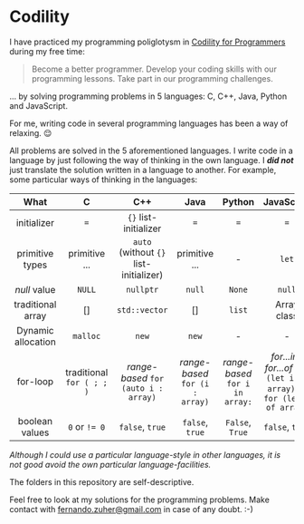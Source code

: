 # Codility

I have practiced my programming poliglotysm in [Codility for Programmers](https://app.codility.com/programmers) during my free time:

> Become a better programmer. Develop your coding skills with our programming lessons. Take part in our programming challenges.

... by solving programming problems in 5 languages: C, C++, Java, Python and JavaScript.

For me, writing code in several programming languages has been a way of relaxing. 😌

All problems are solved in the 5 aforementioned languages.
I write code in a language by just following the way of thinking in the own language. I ***did not*** just translate the solution written in a language to another. For example, some particular ways of thinking in the languages:

What | C | C++ | Java | Python | JavaScript
:---: | :---: | :---: | :---: | :---: | :---: |
initializer | `=` | `{}` list-initializer | `=` | `=` | `=` |
primitive types | primitive ... | `auto` (without `{}` list-initializer) | primitive ... | - | `let` |
*null* value | `NULL` | `nullptr` | `null` | `None` | `null` |
traditional array | [] | `std::vector` | [] | `list` | Array class |
Dynamic allocation | `malloc` | `new` | `new` | - | - |
for-loop | traditional `for ( ; ; )` | *range-based* `for (auto i : array)` | *range-based* `for (i : array)` | *range-based* `for i in array:` | *for...in* , *for...of*  `for (let i in array)` or `for (let i of array)` |
boolean values | `0` or `!= 0` | `false`, `true` | `false`, `true`  | `False`, `True` |  `false`, `true` |

*Although I could use a particular language-style in other languages, it is not good avoid the own particular language-facilities.*

The folders in this repository are self-descriptive.

Feel free to look at my solutions for the programming problems. Make contact with fernando.zuher@gmail.com in case of any doubt. :-)